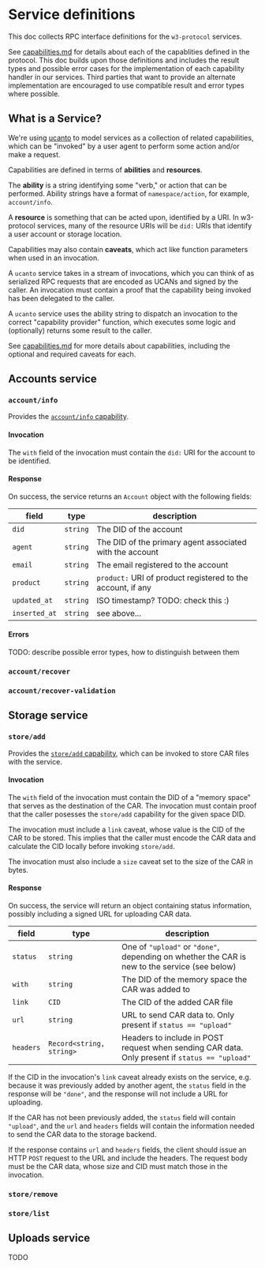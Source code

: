 # Service definitions

This doc collects RPC interface definitions for the `w3-protocol` services.

See [capabilities.md](./capabilities.md) for details about each of the capablities defined in the protocol. This doc builds upon those definitions and includes the result types and possible error cases for the implementation of each capability handler in our services. Third parties that want to provide an alternate implementation are encouraged to use compatible result and error types where possible.

## What is a Service?

We're using [ucanto](https://github.com/web3-storage/ucanto) to model services as a collection of related capabilities, which can be "invoked" by a user agent to perform some action and/or make a request.

Capabilities are defined in terms of **abilities** and **resources**. 

The **ability** is a string identifying some "verb," or action that can be performed. Ability strings have a format of `namespace/action`, for example, `account/info`.

A **resource** is something that can be acted upon, identified by a URI. In w3-protocol services, many of the resource URIs will be `did:` URIs that identify a user account or storage location.

Capabilities may also contain **caveats**, which act like function parameters when used in an invocation.

A `ucanto` service takes in a stream of invocations, which you can think of as serialized RPC requests that are encoded as UCANs and signed by the caller. An invocation must contain a proof that the capability being invoked has been delegated to the caller.

A `ucanto` service uses the ability string to dispatch an invocation to the correct "capability provider" function, which executes some logic and (optionally) returns some result to the caller.

See [capabilities.md](./capabilities.md) for more details about capabilities, including the optional and required caveats for each.

## Accounts service

### `account/info`

Provides the [`account/info` capability](./capabilities.md#accountinfo).

#### Invocation

The `with` field of the invocation must contain the `did:` URI for the account to be identified.

#### Response

On success, the service returns an `Account` object with the following fields:

| field         | type     | description                                                 |
| ------------- | -------- | ----------------------------------------------------------- |
| `did`         | `string` | The DID of the account                                      |
| `agent`       | `string` | The DID of the primary agent associated with the account    |
| `email`       | `string` | The email registered to the account                         |
| `product`     | `string` | `product:` URI of product registered to the account, if any |
| `updated_at`  | `string` | ISO timestamp? TODO: check this :)                          |
| `inserted_at` | `string` | see above...                                                |

#### Errors

TODO: describe possible error types, how to distinguish between them

### `account/recover`

### `account/recover-validation`


## Storage service

### `store/add`

Provides the [`store/add` capability](./capabilities.md#storeadd), which can be invoked to store CAR files with the service.

#### Invocation

The `with` field of the invocation must contain the DID of a "memory space" that serves as the destination of the CAR. The invocation must contain proof that the caller posesses the `store/add` capability for the given space DID.

The invocation must include a `link` caveat, whose value is the CID of the CAR to be stored. This implies that the caller must encode the CAR data and calculate the CID locally before invoking `store/add`.

The invocation must also include a `size` caveat set to the size of the CAR in bytes.

#### Response

On success, the service will return an object containing status information, possibly including a signed URL for uploading CAR data.

| field         | type     | description                                                 |
| ------------- | -------- | ----------------------------------------------------------- |
| `status` | `string` | One of `"upload"` or `"done"`, depending on whether the CAR is new to the service (see below) |
| `with` | `string` | The DID of the memory space the CAR was added to |
| `link` | `CID` | The CID of the added CAR file |
| `url` | `string` | URL to send CAR data to. Only present if `status == "upload"` |
| `headers` | `Record<string, string>` | Headers to include in POST request when sending CAR data. Only present if `status == "upload"`

If the CID in the invocation's `link` caveat already exists on the service, e.g. because it was previously added by another agent, the `status` field in the response will be `"done"`, and the response will not include a URL for uploading.

If the CAR has not been previously added, the `status` field will contain `"upload"`, and the `url` and `headers` fields will contain the information needed to send the CAR data to the storage backend.

If the response contains `url` and `headers` fields, the client should issue an HTTP `POST` request to the URL and include the headers. The request body must be the CAR data, whose size and CID must match those in the invocation.

### `store/remove`

### `store/list`

## Uploads service

TODO